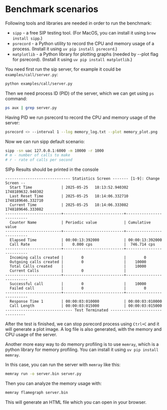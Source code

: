 # Benchmark scenarios

Following tools and libraries are needed in order to run the benchmark:
- `sipp` - a free SIP testing tool. (For MacOS, you can install it using `brew install sipp`.)
- `psrecord` - a Python utility to record the CPU and memory usage of a process. (Install it using `uv pip install psrecord`.)
- `matplotlib` - a Python library for plotting graphs (needed by --plot flag for psrecord). (Install it using `uv pip install matplotlib`.)

You need first run the sip server, for example it could be `examples/call/server.py`:

```bash
python examples/call/server.py
```

Then we need process ID (PID) of the server, which we can get using `ps` command:

```bash
ps aux | grep server.py
```

Having PID we run psrecord to record the CPU and memory usage of the server:

```bash
psrecord <> --interval 1 --log memory_log.txt --plot memory_plot.png
```

Now we can run sipp default scenario:

```bash
sipp -sn uac 127.0.0.1:6000 -m 10000 -r 1000
# m - number of calls to make
# r - rate of calls per second
```

SIPp Results should be printed in the console

```text
----------------------------- Statistics Screen ------- [1-9]: Change Screen --
  Start Time             | 2025-05-25   18:13:52.940302 1748189632.940302         
  Last Reset Time        | 2025-05-25   18:14:06.332710 1748189646.332710         
  Current Time           | 2025-05-25   18:14:06.333082 1748189646.333082         
-------------------------+---------------------------+--------------------------
  Counter Name           | Periodic value            | Cumulative value
-------------------------+---------------------------+--------------------------
  Elapsed Time           | 00:00:13:392000           | 00:00:13:392000          
  Call Rate              |    0.000 cps              |  746.714 cps             
-------------------------+---------------------------+--------------------------
  Incoming calls created |        0                  |        0                 
  Outgoing calls created |        0                  |    10000                 
  Total Calls created    |                           |    10000                 
  Current Calls          |        0                  |                          
-------------------------+---------------------------+--------------------------
  Successful call        |        0                  |    10000                 
  Failed call            |        0                  |        0                 
-------------------------+---------------------------+--------------------------
  Response Time 1        | 00:00:03:010000           | 00:00:03:010000          
  Call Length            | 00:00:03:015000           | 00:00:03:015000          
------------------------------ Test Terminated --------------------------------
```

After the test is finished, we can stop psrecord process using `Ctrl+C` and it will generate a plot image. A log file is also generated, with the memory and CPU usage of the server.

Another more easy way to do memory profiling is to use `memray`, which is a python library for memory profiling. You can install it using `uv pip install memray`.

In this case, you can run the server with `memray` like this:

```bash
memray run -o server.bin server.py
```

Then you can analyze the memory usage with:

```bash
memray flamegraph server.bin
```

This will generate an HTML file which you can open in your browser.
